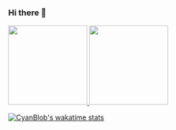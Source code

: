 ### Hi there 👋

<!--
**CyanBlob/CyanBlob** is a ✨ _special_ ✨ repository because its `README.md` (this file) appears on your GitHub profile.

Here are some ideas to get you started:

- 🔭 I’m currently working on ...
- 🌱 I’m currently learning ...
- 👯 I’m looking to collaborate on ...
- 🤔 I’m looking for help with ...
- 💬 Ask me about ...
- 📫 How to reach me: ...
- 😄 Pronouns: ...
- ⚡ Fun fact: ...
-->
<a href="https://github.com/CyanBlob">
  <img height="160em" src="https://github-readme-stats.vercel.app/api?username=CyanBlob&show_icons=true&include_all_commits=true&theme=gruvbox&show_icons=true)">
  <img height="160em" src="https://github-readme-stats.vercel.app/api/top-langs/?username=CyanBlob&theme=gruvbox&layout=compact">
</a>

[![CyanBlob's wakatime stats](https://github-readme-stats.vercel.app/api/wakatime?username=CyanBlob)](https://github.com/CyanBlob/github-readme-stats)
